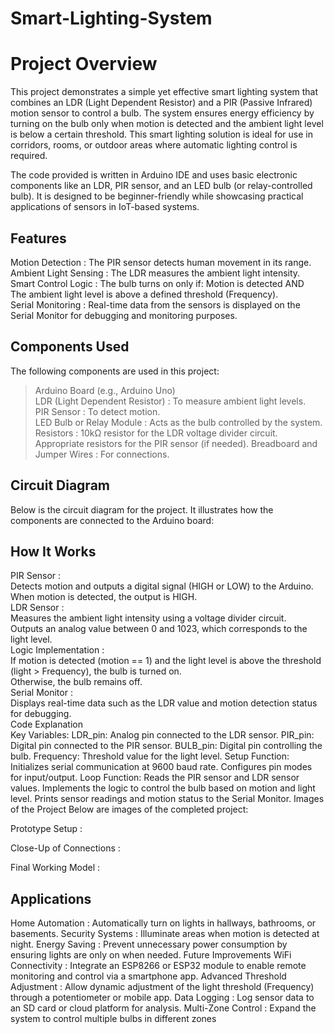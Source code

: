 # Smart-Lighting-System
# Project Overview
This project demonstrates a simple yet effective smart lighting system that combines an LDR (Light Dependent Resistor) and a PIR (Passive Infrared) motion sensor to control a bulb. The system ensures energy efficiency by turning on the bulb only when motion is detected and the ambient light level is below a certain threshold. This smart lighting solution is ideal for use in corridors, rooms, or outdoor areas where automatic lighting control is required.

The code provided is written in Arduino IDE and uses basic electronic components like an LDR, PIR sensor, and an LED bulb (or relay-controlled bulb). It is designed to be beginner-friendly while showcasing practical applications of sensors in IoT-based systems.

## Features
Motion Detection : The PIR sensor detects human movement in its range.<br>
Ambient Light Sensing : The LDR measures the ambient light intensity.<br>
Smart Control Logic : 
The bulb turns on only if: Motion is detected AND<br>
The ambient light level is above a defined threshold (Frequency).<br>
Serial Monitoring : Real-time data from the sensors is displayed on the Serial Monitor for debugging and monitoring purposes.<br>

## Components Used
The following components are used in this project:<br>
   > Arduino Board (e.g., Arduino Uno)  
   > LDR (Light Dependent Resistor) : To measure ambient light levels.  
   > PIR Sensor : To detect motion.  
   > LED Bulb or Relay Module : Acts as the bulb controlled by the system.  
   > Resistors : 10kΩ resistor for the LDR voltage divider circuit.  
   > Appropriate resistors for the PIR sensor (if needed).
   > Breadboard and Jumper Wires : For connections.  

## Circuit Diagram
Below is the circuit diagram for the project. It illustrates how the components are connected to the Arduino board:




## How It Works
PIR Sensor :  
Detects motion and outputs a digital signal (HIGH or LOW) to the Arduino.  
When motion is detected, the output is HIGH.  
LDR Sensor :  
Measures the ambient light intensity using a voltage divider circuit.  
Outputs an analog value between 0 and 1023, which corresponds to the light level.  
Logic Implementation :  
If motion is detected (motion == 1) and the light level is above the threshold (light > Frequency), the bulb is turned on.  
Otherwise, the bulb remains off.  
Serial Monitor :  
Displays real-time data such as the LDR value and motion detection status for debugging.  
Code Explanation  
Key Variables:
LDR_pin: Analog pin connected to the LDR sensor.
PIR_pin: Digital pin connected to the PIR sensor.
BULB_pin: Digital pin controlling the bulb.
Frequency: Threshold value for the light level.
Setup Function:
Initializes serial communication at 9600 baud rate.
Configures pin modes for input/output.
Loop Function:
Reads the PIR sensor and LDR sensor values.
Implements the logic to control the bulb based on motion and light level.
Prints sensor readings and motion status to the Serial Monitor.
Images of the Project
Below are images of the completed project:

Prototype Setup :

Close-Up of Connections :

Final Working Model :



## Applications
Home Automation : Automatically turn on lights in hallways, bathrooms, or basements.
Security Systems : Illuminate areas when motion is detected at night.
Energy Saving : Prevent unnecessary power consumption by ensuring lights are only on when needed.
Future Improvements
WiFi Connectivity : Integrate an ESP8266 or ESP32 module to enable remote monitoring and control via a smartphone app.
Advanced Threshold Adjustment : Allow dynamic adjustment of the light threshold (Frequency) through a potentiometer or mobile app.
Data Logging : Log sensor data to an SD card or cloud platform for analysis.
Multi-Zone Control : Expand the system to control multiple bulbs in different zones

